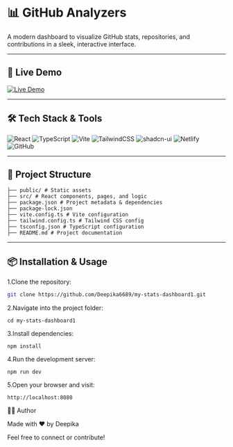 # 📊 GitHub Analyzers

A modern dashboard to visualize GitHub stats, repositories, and contributions in a sleek, interactive interface.


---

## 🚀 Live Demo

[![Live Demo](https://img.shields.io/badge/Live-Demo-brightgreen?style=for-the-badge)](https://my-stats-dashboard1.netlify.app)



---

## 🛠 Tech Stack & Tools

![React](https://img.shields.io/badge/-React-61DAFB?style=for-the-badge&logo=react&logoColor=white)
![TypeScript](https://img.shields.io/badge/-TypeScript-3178C6?style=for-the-badge&logo=typescript&logoColor=white)
![Vite](https://img.shields.io/badge/-Vite-646CFF?style=for-the-badge&logo=vite&logoColor=white)
![TailwindCSS](https://img.shields.io/badge/-Tailwind_CSS-06B6D4?style=for-the-badge&logo=tailwind-css&logoColor=white)
![shadcn-ui](https://img.shields.io/badge/-shadcn_ui-8B5CF6?style=for-the-badge)
![Netlify](https://img.shields.io/badge/-Netlify-00C7B7?style=for-the-badge&logo=netlify&logoColor=white)
![GitHub](https://img.shields.io/badge/-GitHub-181717?style=for-the-badge&logo=github&logoColor=white)

---

## 📁 Project Structure
```
├── public/ # Static assets
├── src/ # React components, pages, and logic
├── package.json # Project metadata & dependencies
├── package-lock.json
├── vite.config.ts # Vite configuration
├── tailwind.config.ts # Tailwind CSS config
├── tsconfig.json # TypeScript configuration
├── README.md # Project documentation
```
---

## 📦 Installation & Usage

1.Clone the repository:
```bash
git clone https://github.com/Deepika6689/my-stats-dashboard1.git
```
2.Navigate into the project folder:
```
cd my-stats-dashboard1
```
3.Install dependencies:
```
npm install
```
4.Run the development server:
```
npm run dev
```
5.Open your browser and visit:
```
http://localhost:8080
```
🙋‍♀️ Author

Made with ❤️ by Deepika

Feel free to connect or contribute!



